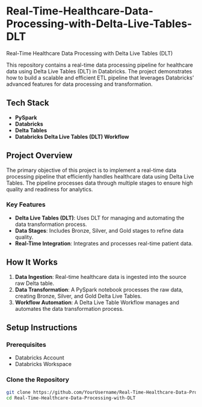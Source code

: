 # Real-Time-Healthcare-Data-Processing-with-Delta-Live-Tables-DLT
Real-Time Healthcare Data Processing with Delta Live Tables (DLT)

This repository contains a real-time data processing pipeline for healthcare data using Delta Live Tables (DLT) in Databricks. The project demonstrates how to build a scalable and efficient ETL pipeline that leverages Databricks’ advanced features for data processing and transformation.

## Tech Stack

- **PySpark**
- **Databricks**
- **Delta Tables**
- **Databricks Delta Live Tables (DLT) Workflow**

## Project Overview

The primary objective of this project is to implement a real-time data processing pipeline that efficiently handles healthcare data using Delta Live Tables. The pipeline processes data through multiple stages to ensure high quality and readiness for analytics.

### Key Features

- **Delta Live Tables (DLT)**: Uses DLT for managing and automating the data transformation process.
- **Data Stages**: Includes Bronze, Silver, and Gold stages to refine data quality.
- **Real-Time Integration**: Integrates and processes real-time patient data.

## How It Works

1. **Data Ingestion**: Real-time healthcare data is ingested into the source raw Delta table.
2. **Data Transformation**: A PySpark notebook processes the raw data, creating Bronze, Silver, and Gold Delta Live Tables.
3. **Workflow Automation**: A Delta Live Table Workflow manages and automates the data transformation process.

## Setup Instructions

### Prerequisites

- Databricks Account
- Databricks Workspace

### Clone the Repository

```bash
git clone https://github.com/YourUsername/Real-Time-Healthcare-Data-Processing-with-DLT.git
cd Real-Time-Healthcare-Data-Processing-with-DLT
